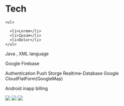 # Tech

<body>
    
    <ul>
    
      <li>Lorem</li>
      <li>Ipsum</li>
      <li>Dolor</li>
    </ul>
</body>


Java , XML language

Google Firebase

Authentication
Push
Storge
Realtime-Database
Google CloudFlatForm(GoogleMap)

Android inapp billing

<img src="https://user-images.githubusercontent.com/37282131/83721042-42c7db80-a675-11ea-8b7a-378e06f58256.png" ></img>
<img src="https://user-images.githubusercontent.com/37282131/83721521-31cb9a00-a676-11ea-9643-c21d56089c24.png" ></img>
<img src="https://user-images.githubusercontent.com/37282131/83721445-0ba5fa00-a676-11ea-821b-6ec3382484d7.png" ></img>
